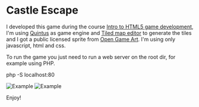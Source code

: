 # Castle Escape

I developed this game during the course [Intro to HTML5 game development](https://www.udemy.com/intro-to-html5-game-development/), I'm using  [Quintus](https://github.com/cykod/Quintus) as game engine and [Tiled map editor](www.mapeditor.org) to generate the tiles and I got a public licensed sprite from [Open Game Art](https://opengameart.org/). I'm using only javascript, html and css.

To run the game you just need to run a web server on the root dir, for example using PHP.

php -S localhost:80

![Example](http://viniciuswebdev.com/wp-content/uploads/2017/05/Screenshot-from-2017-05-28-17-16-41-e1496002917804.png)
![Example](http://viniciuswebdev.com/wp-content/uploads/2017/05/Screenshot-from-2017-05-28-17-17-00-e1496003083241.png)

Enjoy!

